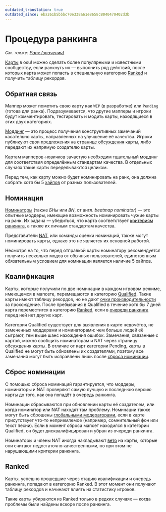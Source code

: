 ```yaml
---
outdated_translation: true
outdated_since: eba261b5bbbc70e338a61e8658c8040470402d3b
---
```


# Процедура ранкинга

*См. также: [Ранк (значения)](/wiki/Disambiguation/Rank)*

[Карты](/wiki/Beatmap) в osu! можно сделать более популярными и известными сообществу, если ранкнуть их — выполнить ряд действий, после которых карта может попасть в специальную категорию [Ranked](/wiki/Beatmap/Category#ranked) и получить таблицу рекордов.

## Обратная связь

Маппер может пометить свою карту как `WIP` (в разработке) или `Pending` (готова для ранка). Подразумевается, что другие мапперы и игроки будут комментировать, тестировать и модить карты, находящиеся в этих двух категориях.

[Моддинг](/wiki/Modding) — это процесс получения конструктивных замечаний касательно карты, направленных на улучшение её качества. Игроки публикуют свои предложения на [странице обсуждения](/wiki/Beatmap_discussion) карты, либо передают их напрямую создателю карты.

Картам мапперов-новичков зачастую необходим тщательный моддинг для соответствия определённым стандартам качества. В отдельных случаях такие карты переделываются целиком.

Перед тем, как карту можно будет номинировать на ранк, она должна собрать хотя бы 5 [хайпов](/wiki/Beatmap/Hype) от разных пользователей.

## Номинация

[Номинаторы](/wiki/People/Beatmap_Nominators) (также *БНы* или *BN*, от англ. *beatmap nominator*) — это опытные моддеры, имеющие возможность номинировать чужие карты на ранк. Их задача — убедиться, что карта соответствует [критериям ранкинга](/wiki/Ranking_criteria), а также их личным стандартам качества.

Представители [NAT](/wiki/People/Nomination_Assessment_Team), или команды оценки номинаций, также могут номинировать карты, однако это не является их основной работой.

Несмотря на то, что перед отправкой карты номинатору рекомендуется получить несколько модов от обычных пользователей, единственным обязательным условием для номинации является наличие 5 хайпов.

## Квалификация

Карты, которые получили по две номинации в каждом игровом режиме, имеющемся в мапсете, перемещаются в категорию [Qualified](/wiki/Beatmap/Category#qualified). Такие карты имеют таблицу рекордов, но не дают [очки производительности](/wiki/Performance_points) за прохождение. После пребывания в Qualified в течение хотя бы 7 дней карта переместится в категорию [Ranked](#ranked), если в [очереди ранкинга](Ranking_queue) перед ней нет других карт.

Категория Qualified существует для выявления в карте недочётов, не замеченных моддерами и номинаторами: чем больше людей её сыграют, тем выше шанс нахождения ошибок. Замечания, связанные с картой, можно сообщить номинаторам и NAT через страницу обсуждения карты. В отличие от карт категории Pending, карты в Qualified не могут быть обновлены их создателями, поэтому все замечания могут быть исправлены лишь после [сброса номинации](#сброс-номинации).

## Сброс номинации

С помощью сброса номинаций гарантируется, что моддеры, номинаторы и NAT проверяют самую лучшую и последнюю версию карты до того, как она попадёт в очередь ранкинга. 

Номинации сбрасываются при обновлении карты её создателем, или когда номинатор или NAT находят там проблему. Номинации также могут быть сброшены [глобальными модераторами](/wiki/People/Global_Moderation_Team), если в карте присутствует что-то неприемлемое (например, сомнительный фон или текст песни). Если в момент сброса мапсет находился в категории Qualified, он будет дисквалифицирован и убран из очереди ранкинга.

Номинаторы и члены NAT иногда накладывают [вето](/wiki/People/Beatmap_Nominators/Beatmap_Veto) на карты, которые они считают недостаточно качественными, но при этом не нарушающими критерии ранкинга.

## Ranked

Карты, успешно прошедшие через стадию квалификации и очередь ранкинга, попадают в категорию Ranked. В этот момент они получают таблицу рекордов и начинают влиять на статистику игроков.

Такие карты убираются из Ranked только в редких случаях — когда проблемы были найдены вскоре после ранкинга.
